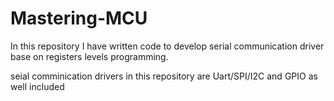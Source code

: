 # Mastering-MCU
In this repository I have written code to develop serial communication driver base on registers levels programming.

seial comminication drivers in this repository are Uart/SPI/I2C and GPIO as well included
